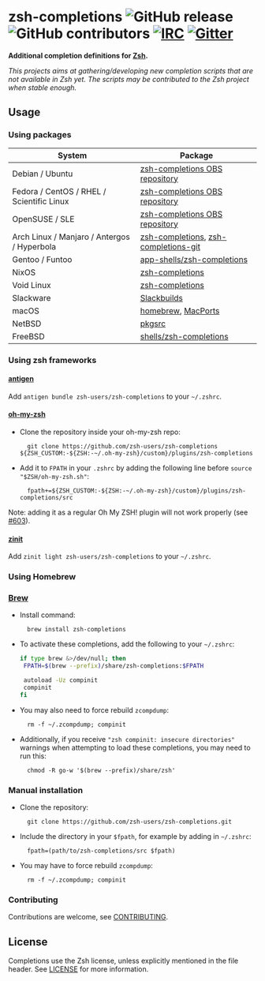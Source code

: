 zsh-completions ![GitHub release](https://img.shields.io/github/release/zsh-users/zsh-completions.svg) ![GitHub contributors](https://img.shields.io/github/contributors/zsh-users/zsh-completions.svg) [![IRC](https://img.shields.io/badge/IRC-%23zsh--completions-yellow.svg)](irc://irc.freenode.net/#zsh-completions) [![Gitter](https://badges.gitter.im/zsh-users/zsh-completions.svg)](https://gitter.im/zsh-users/zsh-completions?utm_source=badge&utm_medium=badge&utm_campaign=pr-badge)
=============

**Additional completion definitions for [Zsh](http://www.zsh.org).**

*This projects aims at gathering/developing new completion scripts that are not available in Zsh yet. The scripts may be contributed to the Zsh project when stable enough.*


## Usage

### Using packages

| System  | Package |
| ------------- | ------------- |
| Debian / Ubuntu | [zsh-completions OBS repository](https://software.opensuse.org/download.html?project=shells%3Azsh-users%3Azsh-completions&package=zsh-completions) |
| Fedora / CentOS / RHEL / Scientific Linux | [zsh-completions OBS repository](https://software.opensuse.org/download.html?project=shells%3Azsh-users%3Azsh-completions&package=zsh-completions) |
| OpenSUSE / SLE | [zsh-completions OBS repository](https://software.opensuse.org/download.html?project=shells%3Azsh-users%3Azsh-completions&package=zsh-completions) |
| Arch Linux / Manjaro / Antergos / Hyperbola | [zsh-completions](https://www.archlinux.org/packages/zsh-completions), [zsh-completions-git](https://aur.archlinux.org/packages/zsh-completions-git) |
| Gentoo / Funtoo | [app-shells/zsh-completions](http://packages.gentoo.org/package/app-shells/zsh-completions)  |
| NixOS | [zsh-completions](https://github.com/NixOS/nixpkgs/blob/master/pkgs/shells/zsh/zsh-completions/default.nix) |
| Void Linux | [zsh-completions](https://github.com/void-linux/void-packages/blob/master/srcpkgs/zsh-completions/template) |
| Slackware | [Slackbuilds](https://slackbuilds.org/repository/14.2/system/zsh-completions/) |
| macOS | [homebrew](https://github.com/Homebrew/homebrew-core/blob/master/Formula/zsh-completions.rb), [MacPorts](https://github.com/macports/macports-ports/blob/master/sysutils/zsh-completions/Portfile)  |
| NetBSD | [pkgsrc](http://ftp.netbsd.org/pub/pkgsrc/current/pkgsrc/shells/zsh-completions/README.html)  |
| FreeBSD | [shells/zsh-completions](https://www.freshports.org/shells/zsh-completions)  |


### Using zsh frameworks

#### [antigen](https://github.com/zsh-users/antigen)

Add `antigen bundle zsh-users/zsh-completions` to your `~/.zshrc`.

#### [oh-my-zsh](http://github.com/robbyrussell/oh-my-zsh)

* Clone the repository inside your oh-my-zsh repo:

        git clone https://github.com/zsh-users/zsh-completions ${ZSH_CUSTOM:-${ZSH:-~/.oh-my-zsh}/custom}/plugins/zsh-completions

* Add it to `FPATH` in your `.zshrc` by adding the following line before `source "$ZSH/oh-my-zsh.sh"`:

        fpath+=${ZSH_CUSTOM:-${ZSH:-~/.oh-my-zsh}/custom}/plugins/zsh-completions/src

Note: adding it as a regular Oh My ZSH! plugin will not work properly (see [#603](https://github.com/zsh-users/zsh-completions/issues/603)).

#### [zinit](https://github.com/zdharma-continuum/zinit)

Add `zinit light zsh-users/zsh-completions` to your `~/.zshrc`.

### Using Homebrew

### [Brew](https://github.com/Homebrew/brew)
* Install command:
        
        brew install zsh-completions

* To activate these completions, add the following to your `~/.zshrc`:

    ```sh
    if type brew &>/dev/null; then
     FPATH=$(brew --prefix)/share/zsh-completions:$FPATH

     autoload -Uz compinit
     compinit
    fi
    ```

* You may also need to force rebuild `zcompdump`:

        rm -f ~/.zcompdump; compinit

* Additionally, if you receive `"zsh compinit: insecure directories"` warnings when attempting to load these completions, you may need to run this:

        chmod -R go-w '$(brew --prefix)/share/zsh'
        
### Manual installation

* Clone the repository:

        git clone https://github.com/zsh-users/zsh-completions.git

* Include the directory in your `$fpath`, for example by adding in `~/.zshrc`:

        fpath=(path/to/zsh-completions/src $fpath)

* You may have to force rebuild `zcompdump`:

        rm -f ~/.zcompdump; compinit

### Contributing

Contributions are welcome, see [CONTRIBUTING](https://github.com/zsh-users/zsh-completions/blob/master/CONTRIBUTING.md).


## License
Completions use the Zsh license, unless explicitly mentioned in the file header.
See [LICENSE](https://github.com/zsh-users/zsh-completions/blob/master/LICENSE) for more information.
